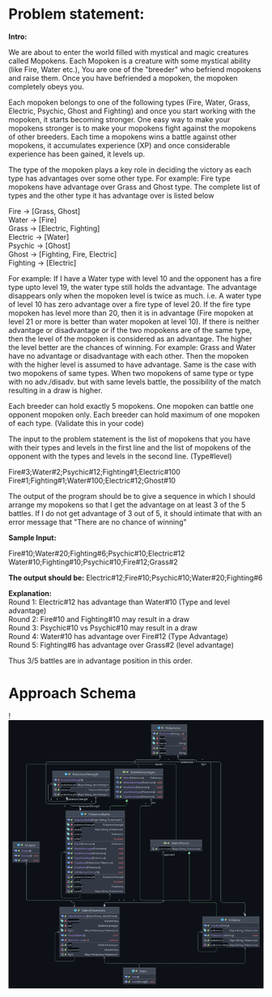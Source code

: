 # Problem statement:

<b>Intro:</b>

We are about to enter the world filled with mystical and magic creatures called Mopokens. Each Mopoken is a creature with some mystical ability (like Fire, Water etc.), You are one of the "breeder" who befriend mopokens and raise them. Once you have befriended a mopoken, the mopoken completely obeys you.

Each mopoken belongs to one of the following types (Fire, Water, Grass, Electric, Psychic, Ghost and Fighting) and once you start working with the mopoken, it starts becoming stronger. One easy way to make your mopokens stronger is to make your mopokens fight against the mopokens of other breeders. Each time a mopokens wins a battle against other mopokens, it accumulates experience (XP) and once considerable experience has been gained, it levels up.

The type of the mopoken plays a key role in deciding the victory as each type has advantages over some other type. For example: Fire type mopokens have advantage over Grass and Ghost type. The complete list of types and the other type it has advantage over is listed below

Fire -> [Grass, Ghost]<br>
Water -> [Fire]<br>
Grass -> [Electric, Fighting]<br>
Electric -> [Water]<br>
Psychic -> [Ghost]<br>
Ghost -> [Fighting, Fire, Electric]<br>
Fighting -> [Electric]

For example: If I have a Water type with level 10 and the opponent has a fire type upto level 19, the water type still holds the advantage. The advantage disappears only when the mopoken level is twice as much. i.e. A water type of level 10 has zero advantage over a fire type of level 20. If the fire type mopoken has level more than 20, then it is in advantage (Fire mopoken at level 21 or more is better than water mopoken at level 10). If there is neither advantage or disadvantage or if the two mopokens are of the same type, then the level of the mopoken is considered as an advantage. The higher the level better are the chances of winning. For example: Grass and Water have no advantage or disadvantage with each other. Then the mopoken with the higher level is assumed to have advantage. Same is the case with two mopokens of same types. When two mopokens of same type or type with no adv./disadv. but with same levels battle, the possibility of the match resulting in a draw is higher.

Each breeder can hold exactly 5 mopokens. One mopoken can battle one opponent mopoken only. Each breeder can hold maximum of one mopoken of each type. (Validate this in your code)

The input to the problem statement is the list of mopokens that you have with their types and levels in the first line and the list of mopokens of the opponent with the types and levels in the second line. (Type#level)

Fire#3;Water#2;Psychic#12;Fighting#1;Electric#100
Fire#1;Fighting#1;Water#100;Electric#12;Ghost#10

The output of the program should be to give a sequence in which I should arrange my mopokens so that I get the advantage on at least 3 of the 5 battles. If I do not get advantage of 3 out of 5, it should intimate that with an error message that "There are no chance of winning"

<b>Sample Input:</b>

Fire#10;Water#20;Fighting#6;Psychic#10;Electric#12
Water#10;Fighting#10;Psychic#10;Fire#12;Grass#2

<b>The output should be:</b>
Electric#12;Fire#10;Psychic#10;Water#20;Fighting#6

<b>Explanation:</b><br>
Round 1: Electric#12 has advantage than Water#10 (Type and level advantage)<br>
Round 2: Fire#10 and Fighting#10 may result in a draw<br>
Round 3: Psychic#10 vs Psychic#10 may result in a draw<br>
Round 4: Water#10 has advantage over Fire#12 (Type Advantage)<br>
Round 5: Fighting#6 has advantage over Grass#2 (level advantage)<br>

Thus 3/5 battles are in advantage position in this order.

# Approach Schema

!![img.png](schema.png)
